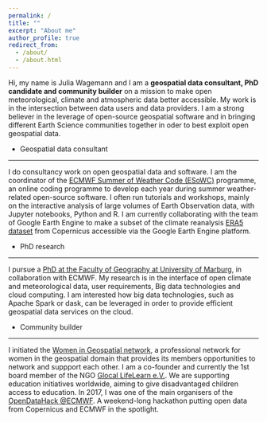 ```yaml
---
permalink: /
title: ""
excerpt: "About me"
author_profile: true
redirect_from: 
  - /about/
  - /about.html
---
```



Hi, my name is Julia Wagemann and I am a **geospatial data consultant, PhD candidate and community builder** on a mission to make open meteorological, climate and atmospheric data better accessible. My work is in the intersection between data users and data providers. I am a strong believer in the leverage of open-source geospatial software and in bringing different Earth Science communities together in oder to best exploit open geospatial data.

- Geospatial data consultant
------
I do consultancy work on open geospatial data and software. I am the coordinator of the [ECMWF Summer of Weather Code (ESoWC)](https://github.com/esowc) programme, an online coding programme to develop each year during summer weather-related open-source software. I often run tutorials and workshops, mainly on the interactive analysis of large volumes of Earth Observation data, with Jupyter notebooks, Python and R. I am currently collaborating with the team of Google Earth Engine to make a subset of the climate reanalysis [ERA5 dataset](https://cds.climate.copernicus.eu/cdsapp#!/dataset/reanalysis-era5-single-levels?tab=overview) from Copernicus accessible via the Google Earth Engine platform.

- PhD research
------
I pursue a [PhD at the Faculty of Geography at University of Marburg](http://vhrz669.hrz.uni-marburg.de/lcrs/content_subprojects.do?phase=1&subpage=aims&subprojectid=1013), in collaboration with ECMWF. My research is in the interface of open climate and meteorological data, user requirements, Big data technologies and cloud computing. I am interested how big data technologies, such as Apache Spark or dask, can be leveraged in order to provide efficient geospatial data services on the cloud.

- Community builder
------
I initiated the [Women in Geospatial network](http://twitter.com/geospatialwomen), a professional network for women in the geospatial domain that provides its members opportunities to network and suppport each other.
I am a co-founder and currently the 1st board member of the NGO [Glocal LifeLearn e.V.](https://glocal-lifelearn.org). We are supporting education initiatives worldwide, aiming to give disadvantaged children access to education. 
In 2017, I was one of the main organisers of the [OpenDataHack @ECMWF](https://www.ecmwf.int/en/learning/workshops/opendatahack-ecmwf-beyond-weather-explore-creative-uses-open-data). A weekend-long hackathon putting open data from Copernicus and ECMWF in the spotlight.



